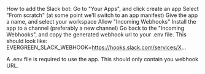 How to add the Slack bot:
	Go to "Your Apps", and click create an app
	Select "From scratch" (at some point we'll switch to an app manifest)
	Give the app a name, and select your workspace
	Allow "Incoming Webhooks"
	Install the app to a channel (preferably a new channel)
	Go back to the "Incoming Webhooks", and copy the generated webhook url to your .env file. This should look like:
EVERGREEN_SLACK_WEBHOOK=https://hooks.slack.com/services/X...

A .env file is required to use the app. This should only contain you webhook URL.